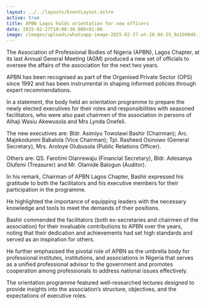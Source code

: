 ```yaml
---
layout: ../../layouts/EventLayout.astro
active: true
title: APBN Lagos holds orientation for new officers
date: 2025-02-27T10:00:30.000+01:00
image: /images/uploads/whatsapp-image-2025-02-27-at-20.04.55_9a1b90d4.jpg
---
```

The Association of Professional Bodies of Nigeria (APBN), Lagos Chapter, at its last Annual General Meeting (AGM) produced a new set of officials to oversee the affairs of the association for the next two years.

APBN has been recognised as part of the Organised Private Sector (OPS) since 1992 and has been instrumental in shaping informed policies through expert recommendations.

In a statement, the body held an orientation programme to prepare the newly elected executives for their roles and responsibilities with seasoned facilitators, who were also past chairmen of the association in persons of Alhaji Wasiu Akewusola and Mrs Lynda Onefeli.

The new executives are: Bldr. Asimiyu Towolawi Bashir (Chairman); Arc. Majekodunmi Babalola (Vice Chairman); Tpl. Rasheed Osinowo (General Secretary), Mrs. Aroloye Olubusola (Public Relations Officer).

Others are: QS. Farotimi Olanrewaju (Financial Secretary), Bldr. Adesanya Olufemi (Treasurer) and Mr. Olamide Balogun (Auditor).

In his remark, Chairman of APBN Lagos Chapter, Bashir expressed his gratitude to both the facilitators and his executive members for their participation in the programme.

He highlighted the importance of equipping leaders with the necessary knowledge and tools to meet the demands of their positions.

Bashir commended the facilitators (both ex-secretaries and chairmen of the association) for their invaluable contributions to APBN over the years, noting that their dedication and achievements had set high standards and served as an inspiration for others.

He further emphasised the pivotal role of APBN as the umbrella body for professional institutes, institutions, and associations in Nigeria that serves as a unified professional advisor to the government and promotes cooperation among professionals to address national issues effectively.

The orientation programme featured well-researched lectures designed to provide insights into the association’s structure, objectives, and the expectations of executive roles.
